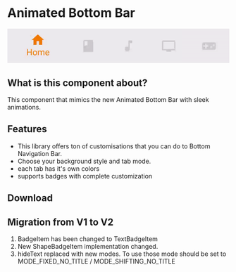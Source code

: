 

# Animated Bottom Bar

![Animated Bottom Bar](https://github.com/AB-star-50/Animated-Bottom-Bar/blob/main/shift_static.gif)


## What is this component about?

This component that mimics the new Animated Bottom Bar with sleek animations.


## Features

* This library offers ton of customisations that you can do to Bottom Navigation Bar.
* Choose your background style and tab mode.
* each tab has it's own colors
* supports badges with complete customization

## Download


## Migration from V1 to V2
1. BadgeItem has been changed to TextBadgeItem
2. New ShapeBadgeItem implementation changed.
3. hideText replaced with new modes. To use those mode should be set to MODE_FIXED_NO_TITLE / MODE_SHIFTING_NO_TITLE 

